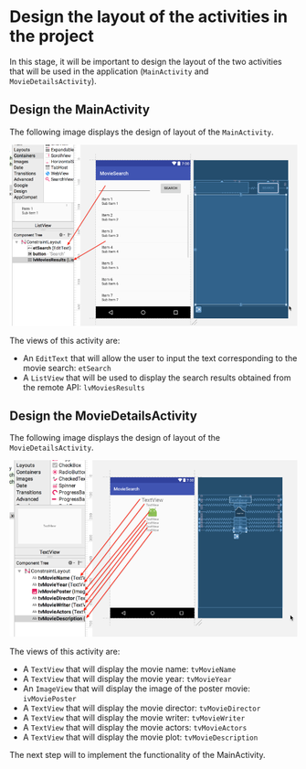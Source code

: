 # Design the layout of the activities in the project
In this stage, it will be important to design the layout of the two activities that will be used in the application (`MainActivity` and `MovieDetailsActivity`).

## Design the MainActivity
The following image displays the design of layout of the `MainActivity`.

![MainActivity layout](https://github.com/pontocom/MovieSearch/blob/master/docs/images/Voila_Capture%202017-04-08_03-04-09_PM.png)

The views of this activity are:
* An `EditText` that will allow the user to input the text corresponding to the movie search: `etSearch`
* A `ListView` that will be used to display the search results obtained from the remote API: `lvMoviesResults`

## Design the MovieDetailsActivity
The following image displays the design of layout of the `MovieDetailsActivity`.

![MovieDetailsActivity layout](https://github.com/pontocom/MovieSearch/blob/master/docs/images/Voila_Capture%202017-04-08_03-18-40_PM.png)

The views of this activity are:
* A `TextView` that will display the movie name: `tvMovieName`
* A `TextView` that will display the movie year: `tvMovieYear`
* An `ImageView` that will display the image of the poster movie: `ivMoviePoster`
* A `TextView` that will display the movie director: `tvMovieDirector`
* A `TextView` that will display the movie writer: `tvMovieWriter`
* A `TextView` that will display the movie actors: `tvMovieActors`
* A `TextView` that will display the movie plot: `tvMovieDescription`

The next step will to implement the functionality of the MainActivity.

